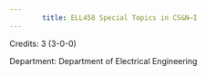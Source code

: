 ```yaml
---
        title: ELL458 Special Topics in CS&N–I
---
```

Credits: 3 (3-0-0)

Department: Department of Electrical Engineering

